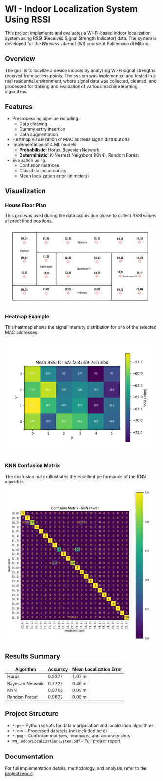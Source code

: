 # WI - Indoor Localization System Using RSSI

This project implements and evaluates a Wi-Fi-based indoor localization system using RSSI (Received Signal Strength Indicator) data. The system is developed for the *Wireless Internet* (WI) course at Politecnico di Milano.

## Overview

The goal is to localize a device indoors by analyzing Wi-Fi signal strengths received from access points. The system was implemented and tested in a real residential environment, where signal data was collected, cleaned, and processed for training and evaluation of various machine learning algorithms.

## Features

- Preprocessing pipeline including:
  - Data cleaning
  - Dummy entry insertion
  - Data augmentation
- Heatmap visualization of MAC address signal distributions
- Implementation of 4 ML models:
  - **Probabilistic**: Horus, Bayesian Network
  - **Deterministic**: K-Nearest Neighbors (KNN), Random Forest
- Evaluation using:
  - Confusion matrices
  - Classification accuracy
  - Mean localization error (in meters)
 
## Visualization

### House Floor Plan

This grid was used during the data acquisition phase to collect RSSI values at predefined positions.

<p align="center">
  <img src="HousePlant/HousePlantSamplingPoints.png" alt="House Plant" width="750"/>
</p>

### Heatmap Example

This heatmap shows the signal intensity distribution for one of the selected MAC addresses.

<p align="center">
  <img src="Images/HeatMap.png" alt="Heat Map" width="600"/>
</p>

### KNN Confusion Matrix

The confusion matrix illustrates the excellent performance of the KNN classifier.

<p align="center">
  <img src="Images/KNNMatrix.png" alt="KNN Matrix" width="600"/>
</p>

## Results Summary

| Algorithm         | Accuracy | Mean Localization Error |
|------------------|----------|--------------------------|
| Horus            | 0.5377   | 1.07 m                   |
| Bayesian Network | 0.7722   | 0.46 m                   |
| KNN              | 0.9766   | 0.09 m                   |
| Random Forest    | 0.9672   | 0.08 m                   |

## Project Structure

- `*.py` – Python scripts for data manipulation and localization algorithms
- `*.csv` – Processed datasets (not included here)
- `*.png` – Confusion matrices, heatmaps, and accuracy plots
- `WN_IndoorLocalizationSystem.pdf` – Full project report

## Documentation

For full implementation details, methodology, and analysis, refer to the [project report](./WN_IndoorLocalizationSystem.pdf).
